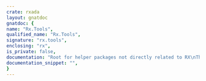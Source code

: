 ```yaml
---
crate: rxada
layout: gnatdoc
gnatdoc: {
name: "Rx.Tools",
qualified_name: "Rx.Tools",
signature: "rx.tools",
enclosing: "rx",
is_private: false,
documentation: "Root for helper packages not directly related to RX\nThese are good candidates to move to a external library",
documentation_snippet: "",
}
---
```

